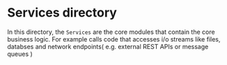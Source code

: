 # Services directory

In this directory, the `Services` are the core modules that contain the core business logic.  For example calls  code that accesses i/o streams like files, databses and network endpoints( e.g. external REST APIs or message queues ) 